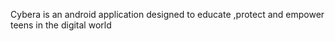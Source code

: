 Cybera is an android application designed to educate ,protect and empower teens in the digital world
